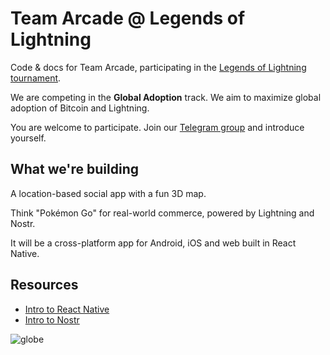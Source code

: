 # Team Arcade @ Legends of Lightning

Code & docs for Team Arcade, participating in the [Legends of Lightning tournament](https://makers.bolt.fun/tournaments/1/overview).

We are competing in the **Global Adoption** track. We aim to maximize global adoption of Bitcoin and Lightning.

You are welcome to participate. Join our [Telegram group](https://t.me/+45UVneqhSJQ5MDAx) and introduce yourself.

## What we're building

A location-based social app with a fun 3D map.

Think "Pokémon Go" for real-world commerce, powered by Lightning and Nostr.

It will be a cross-platform app for Android, iOS and web built in React Native.

## Resources

- [Intro to React Native](https://arcadelabs.co/articles/intro-to-react-native)
- [Intro to Nostr](https://github.com/nostr-protocol/nostr)

![globe](https://user-images.githubusercontent.com/14167547/194671555-18e7e2f0-3bc2-4319-9c11-012a070d5536.png)
